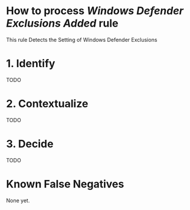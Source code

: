 # How to process *Windows Defender Exclusions Added* rule
This rule Detects the Setting of Windows Defender Exclusions

# 1. Identify
TODO

# 2. Contextualize
TODO

# 3. Decide
TODO

# Known False Negatives
None yet.
